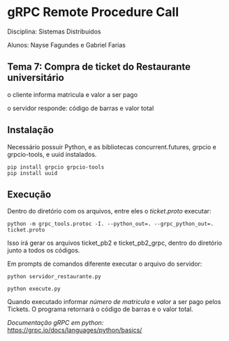 # gRPC Remote Procedure Call

Disciplina: Sistemas Distribuidos

Alunos: Nayse Fagundes e Gabriel Farias 

## Tema 7: Compra de ticket do Restaurante universitário

o cliente informa matricula e valor a ser pago

o servidor responde: código de barras e valor total


## Instalação


Necessário possuir Python, e as bibliotecas concurrent.futures, grpcio e grpcio-tools, e uuid instalados.


```
pip install grpcio grpcio-tools
pip install uuid
```

## Execução

Dentro do diretório com os arquivos, entre eles o _ticket.proto_ executar:
```
python -m grpc_tools.protoc -I. --python_out=. --grpc_python_out=. ticket.proto
```

Isso irá gerar os arquivos ticket_pb2 e ticket_pb2_grpc, dentro do diretório junto a todos os códigos.

Em prompts de comandos diferente executar o arquivo do servidor:

```
python servidor_restaurante.py
```
```
python execute.py
```
Quando executado informar _número de matricula_ e _valor_ a ser pago pelos Tickets. O programa retornará o código de barras e o valor total.


_Documentação gRPC em python:_ https://grpc.io/docs/languages/python/basics/

